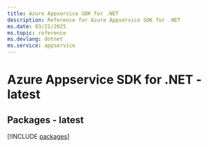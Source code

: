 ```yaml
---
title: Azure Appservice SDK for .NET
description: Reference for Azure Appservice SDK for .NET
ms.date: 03/21/2025
ms.topic: reference
ms.devlang: dotnet
ms.service: appservice
---
```

# Azure Appservice SDK for .NET - latest
## Packages - latest
[!INCLUDE [packages](appservice-index.md)]